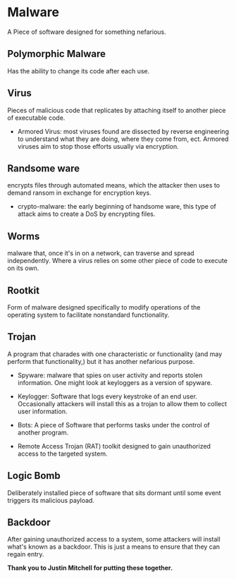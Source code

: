 # Malware
A Piece of software designed for something nefarious. 

## Polymorphic Malware

Has the ability to change its code after each use. 

## Virus

Pieces of malicious code that replicates by attaching itself to another piece of executable code. 
* Armored Virus: most viruses found are dissected by reverse engineering to understand what they are doing, where they come from, ect. Armored viruses aim to stop those efforts usually via encryption.

## Randsome ware

encrypts files through automated means, which the attacker then uses to demand ransom in exchange for encryption keys. 

* crypto-malware: the early beginning of handsome ware, this type of attack aims to create a DoS by encrypting files.

## Worms

malware that, once it's in on a network, can traverse and spread independently. Where a virus relies on some other piece of code to execute on its own.

## Rootkit

Form of malware designed specifically to modify operations of the operating system to facilitate nonstandard functionality.

## Trojan 

A program that charades with one characteristic or functionality (and may perform that functionality,) but it has another nefarious purpose. 

- Spyware: malware that spies on user activity and reports stolen information.  One might look at keyloggers as a version of spyware. 

- Keylogger: Software that logs every keystroke of an end user.  Occasionally attackers will install this as a trojan to allow them to collect user information. 

- Bots: A piece of Software that performs tasks under the control of another program. 

- Remote Access Trojan (RAT) toolkit designed to gain unauthorized access to the targeted system.

## Logic Bomb

Deliberately installed piece of software that sits dormant until some event triggers its malicious payload.

## Backdoor

After gaining unauthorized access to a system, some attackers will install what's known as a backdoor. This is just a means to ensure that they can regain entry.  

**Thank you to Justin Mitchell for putting these together.**
